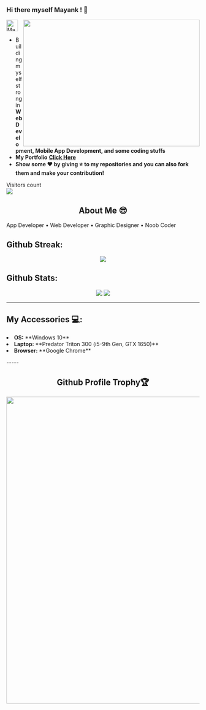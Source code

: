 ### Hi there myself Mayank ! 🙏 <a href="https://dev.to/mayankpathak10299">
  <img src="https://d2fltix0v2e0sb.cloudfront.net/dev-badge.svg" alt="Mayank10299's DEV Profile" height="30" width="30">
</a>
  <img align="right" height="330" width="460" src="https://cdn.dribbble.com/users/1787323/screenshots/7123758/media/5c2b6b54ae3d5eabd56679e63ed83eaa.png">
  
- Building myself strong in **Web Development, Mobile App Development, and some coding stuffs**
- **My Portfolio** **<a href ="https://webmvp.netlify.app">Click Here</a>**
- **Show some ❤️ by giving ⭐ to my repositories and you can also fork them and make your contribution!**
<p> 
  Visitors count<br>
  <img src="https://profile-counter.glitch.me/mayankpathak10299/count.svg" />
</p>

<h2 align="center"> About Me 😎</h2>
App Developer • Web Developer • Graphic Designer • Noob Coder


## **Github Streak:**
<p align = "center">
  <img src = "https://github-readme-streak-stats.herokuapp.com/?user=mayankpathak10299&line_height=40&theme=default">
</p>

## **Github Stats:**

<p align="center">
  
  <img src="https://github-readme-stats.vercel.app/api?username=mayankpathak10299&hide=stars&show_icons=true&line_height=48&theme=dark">
  <img src="https://github-readme-stats.vercel.app/api/top-langs/?username=mayankpathak10299&count_private=true&line_height=40&theme=dark">

</p>

---
## **My Accessories 💻:**
<p>
	<li><b>OS:</b> **Windows 10** </li>
	<li><b>Laptop: </b> **Predator Triton 300 (i5-9th Gen, GTX 1650)** </li>
	<li><b>Browser: </b> **Google Chrome**</li>
</p>
-----
<h2 align="center">Github Profile Trophy🏆</h2>
<p>
	<a href="https://github.com/ryo-ma/github-profile-trophy"><img width=800 src="https://github-profile-trophy.vercel.app/?username=mayankpathak10299&column=7&theme=gruvbox&no-frame=true&no-bg=true&theme=light"/>
	</a>
</p>
